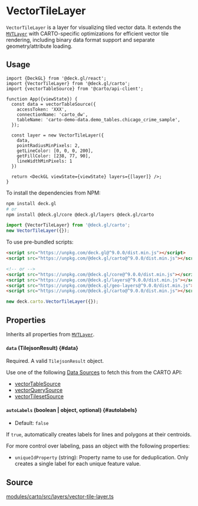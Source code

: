 # VectorTileLayer

`VectorTileLayer` is a layer for visualizing tiled vector data. It extends the [`MVTLayer`](../geo-layers/mvt-layer.md) with CARTO-specific optimizations for efficient vector tile rendering, including binary data format support and separate geometry/attribute loading.

## Usage 

```tsx
import {DeckGL} from '@deck.gl/react';
import {VectorTileLayer} from '@deck.gl/carto';
import {vectorTableSource} from '@carto/api-client';

function App({viewState}) {
  const data = vectorTableSource({
    accessToken: 'XXX',
    connectionName: 'carto_dw',
    tableName: 'carto-demo-data.demo_tables.chicago_crime_sample',
  });

  const layer = new VectorTileLayer({
    data,
    pointRadiusMinPixels: 2,
    getLineColor: [0, 0, 0, 200],
    getFillColor: [238, 77, 90],
    lineWidthMinPixels: 1
  })

  return <DeckGL viewState={viewState} layers={[layer]} />;
}
```

To install the dependencies from NPM:

```bash
npm install deck.gl
# or
npm install @deck.gl/core @deck.gl/layers @deck.gl/carto
```

```ts
import {VectorTileLayer} from '@deck.gl/carto';
new VectorTileLayer({});
```

To use pre-bundled scripts:

```html
<script src="https://unpkg.com/deck.gl@^9.0.0/dist.min.js"></script>
<script src="https://unpkg.com/@deck.gl/carto@^9.0.0/dist.min.js"></script>

<!-- or -->
<script src="https://unpkg.com/@deck.gl/core@^9.0.0/dist.min.js"></script>
<script src="https://unpkg.com/@deck.gl/layers@^9.0.0/dist.min.js"></script>
<script src="https://unpkg.com/@deck.gl/geo-layers@^9.0.0/dist.min.js"></script>
<script src="https://unpkg.com/@deck.gl/carto@^9.0.0/dist.min.js"></script>
```

```js
new deck.carto.VectorTileLayer({});
```

## Properties

Inherits all properties from [`MVTLayer`](../geo-layers/mvt-layer.md).

#### `data` (TilejsonResult) {#data}

Required. A valid `TilejsonResult` object.

Use one of the following [Data Sources](./data-sources.md) to fetch this from the CARTO API:

- [vectorTableSource](./data-sources#vectortablesource)
- [vectorQuerySource](./data-sources#vectorquerysource)
- [vectorTilesetSource](./data-sources#vectortilesetsource)

#### `autoLabels` (boolean | object, optional) {#autolabels}

* Default: `false`

If `true`, automatically creates labels for lines and polygons at their centroids.

For more control over labeling, pass an object with the following properties:

* `uniqueIdProperty` (string): Property name to use for deduplication. Only creates a single label for each unique feature value.

## Source

[modules/carto/src/layers/vector-tile-layer.ts](https://github.com/visgl/deck.gl/tree/9.2-release/modules/carto/src/layers/vector-tile-layer.ts)
